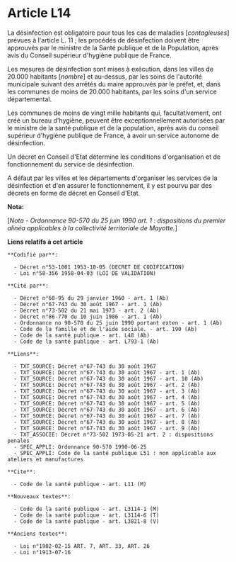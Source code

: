 # Article L14

La désinfection est obligatoire pour tous les cas de maladies [*contagieuses*] prévues à l'article L. 11 ; les procédés de
désinfection doivent être approuvés par le ministre de la Santé publique et de la Population, après avis du Conseil supérieur
d'hygiène publique de France.

Les mesures de désinfection sont mises à exécution, dans les villes de 20.000 habitants [*nombre*] et au-dessus, par les
soins de l'autorité municipale suivant des arrêtés du maire approuvés par le préfet, et, dans les communes de moins de 20.000
habitants, par les soins d'un service départemental.

Les communes de moins de vingt mille habitants qui, facultativement, ont créé un bureau d'hygiène, peuvent être
exceptionnellement autorisées par le ministre de la santé publique et de la population, après avis du conseil supérieur
d'hygiène publique de France, à avoir un service autonome de désinfection. 

Un décret en Conseil d'Etat détermine les conditions d'organisation et de fonctionnement du service de désinfection. 

A défaut par les villes et les départements d'organiser les services de la désinfection et d'en assurer le fonctionnement, il
y est pourvu par des décrets en forme de décret en Conseil d'Etat.

**Nota:**

[*Nota - Ordonnance 90-570 du 25 juin 1990 art. 1 : dispositions du premier alinéa applicables à la collectivité territoriale
de Mayotte.*]

**Liens relatifs à cet article**

	**Codifié par**:

	  - Décret n°53-1001 1953-10-05 (DECRET DE CODIFICATION)
	  - Loi n°58-356 1958-04-03 (LOI DE VALIDATION)

	**Cité par**:

	  - Décret n°60-95 du 29 janvier 1960 - art. 1 (Ab)
	  - Décret n°67-743 du 30 août 1967 - art. 1 (Ab)
	  - Décret n°73-502 du 21 mai 1973 - art. 2 (Ab)
	  - Décret n°86-770 du 10 juin 1986 - art. 1 (Ab)
	  - Ordonnance no 90-570 du 25 juin 1990 portant exten - art. 1 (Ab)
	  - Code de la famille et de l'aide sociale. - art. 190 (Ab)
	  - Code de la santé publique - art. L48 (Ab)
	  - Code de la santé publique - art. L793-1 (Ab)

	**Liens**:

	  - TXT_SOURCE: Décret n°67-743 du 30 août 1967
	  - TXT_SOURCE: Décret n°67-743 du 30 août 1967 - art. 1 (Ab)
	  - TXT_SOURCE: Décret n°67-743 du 30 août 1967 - art. 10 (Ab)
	  - TXT_SOURCE: Décret n°67-743 du 30 août 1967 - art. 2 (Ab)
	  - TXT_SOURCE: Décret n°67-743 du 30 août 1967 - art. 3 (Ab)
	  - TXT_SOURCE: Décret n°67-743 du 30 août 1967 - art. 4 (Ab)
	  - TXT_SOURCE: Décret n°67-743 du 30 août 1967 - art. 5 (Ab)
	  - TXT_SOURCE: Décret n°67-743 du 30 août 1967 - art. 6 (Ab)
	  - TXT_SOURCE: Décret n°67-743 du 30 août 1967 - art. 7 (Ab)
	  - TXT_SOURCE: Décret n°67-743 du 30 août 1967 - art. 8 (Ab)
	  - TXT_SOURCE: Décret n°67-743 du 30 août 1967 - art. 9 (Ab)
	  - TXT_ASSOCIE: Décret n°73-502 1973-05-21 art. 2 : dispositions penales
	  - SPEC_APPLI: Ordonnance 90-570 1990-06-25
	  - SPEC_APPLI: Code de la santé publique L51 : non applicable aux ateliers et manufactures

	**Cite**:

	  - Code de la santé publique - art. L11 (M)

	**Nouveaux textes**:

	  - Code de la santé publique - art. L3114-1 (M)
	  - Code de la santé publique - art. L3114-6 (T)
	  - Code de la santé publique - art. L3821-8 (V)

	**Anciens textes**:

	  - Loi n°1902-02-15 ART. 7, ART. 33, ART. 26
	  - Loi n°1913-07-16

